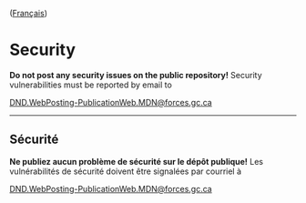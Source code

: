 ([Français](#sécurité))

# Security

**Do not post any security issues on the public repository!** Security vulnerabilities must be reported by email to

[DND.WebPosting-PublicationWeb.MDN\@forces.gc.ca](mailto:DND.WebPosting-PublicationWeb.MDN@forces.gc.ca?subject=GitHub%20SECURITY)
______________________

## Sécurité

**Ne publiez aucun problème de sécurité sur le dépôt publique!** Les vulnérabilités de sécurité doivent être signalées par courriel à

[DND.WebPosting-PublicationWeb.MDN\@forces.gc.ca](mailto:DND.WebPosting-PublicationWeb.MDN@forces.gc.ca?subject=GitHub%20SÉCURITÉ)
